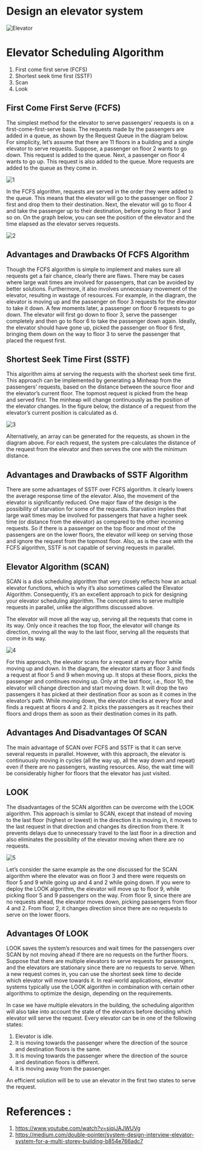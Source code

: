 # Design an elevator system

![Elevator](elevator.jpeg?raw=true)

# Elevator Scheduling Algorithm
1. First come first serve (FCFS)
2. Shortest seek time first (SSTF)
3. Scan
4. Look

## First Come First Serve (FCFS)
The simplest method for the elevator to serve passengers’ requests is on a first-come-first-serve basis. The requests made by the passengers are added in a queue, as shown by the Request Queue in the diagram below. 
For simplicity, let’s assume that there are 11 floors in a building and a single elevator to serve requests. Suppose, a passenger on floor 2 wants to go down. This request is added to the queue. Next, a passenger on floor 4 wants to go up. This request is also added to the queue. More requests are added to the queue as they come in.

![1](1.png?raw=true)

In the FCFS algorithm, requests are served in the order they were added to the queue. This means that the elevator will go to the passenger on floor 2 first and drop them to their destination. Next, the elevator will go to floor 4 and take the passenger up to their destination, before going to floor 3 and so on. On the graph below, you can see the position of the elevator and the time elapsed as the elevator serves requests.

![2](2.png?raw=true)

## Advantages and Drawbacks Of FCFS Algorithm
Though the FCFS algorithm is simple to implement and makes sure all requests get a fair chance, clearly there are flaws. There may be cases where large wait times are involved for passengers, that can be avoided by better solutions. Furthermore, it also involves unnecessary movement of the elevator, resulting in wastage of resources.
For example, in the diagram, the elevator is moving up and the passenger on floor 3 requests for the elevator to take it down. A few moments later, a passenger on floor 6 requests to go down. The elevator will first go down to floor 3, serve the passenger completely and then go to floor 6 to take the passenger down again. Ideally, the elevator should have gone up, picked the passenger on floor 6 first, bringing them down on the way to floor 3 to serve the passenger that placed the request first.


## Shortest Seek Time First (SSTF)
This algorithm aims at serving the requests with the shortest seek time first. This approach can be implemented by generating a Minheap from the passengers’ requests, based on the distance between the source floor and the elevator’s current floor. The topmost request is picked from the heap and served first. The minheap will change continuously as the position of the elevator changes. In the figure below, the distance of a request from the elevator’s current position is calculated as d.

![3](3.png?raw=true)

Alternatively, an array can be generated for the requests, as shown in the diagram above. For each request, the system pre-calculates the distance of the request from the elevator and then serves the one with the minimum distance.

## Advantages and Drawbacks of SSTF Algorithm
There are some advantages of SSTF over FCFS algorithm. It clearly lowers the average response time of the elevator. Also, the movement of the elevator is significantly reduced. One major flaw of the design is the possibility of starvation for some of the requests. Starvation implies that large wait times may be involved for passengers that have a higher seek time (or distance from the elevator) as compared to the other incoming requests. So if there is a passenger on the top floor and most of the passengers are on the lower floors, the elevator will keep on serving those and ignore the request from the topmost floor. Also, as is the case with the FCFS algorithm, SSTF is not capable of serving requests in parallel.

## Elevator Algorithm (SCAN)
SCAN is a disk scheduling algorithm that very closely reflects how an actual elevator functions, which is why it’s also sometimes called the Elevator Algorithm. Consequently, it’s an excellent approach to pick for designing your elevator scheduling algorithm. The concept aims to serve multiple requests in parallel, unlike the algorithms discussed above.

The elevator will move all the way up, serving all the requests that come in its way. Only once it reaches the top floor, the elevator will change its direction, moving all the way to the last floor, serving all the requests that come in its way.

![4](4.jpg?raw=true)

For this approach, the elevator scans for a request at every floor while moving up and down. In the diagram, the elevator starts at floor 3 and finds a request at floor 5 and 9 when moving up. It stops at these floors, picks the passenger and continues moving up. Only at the last floor, i.e., floor 10, the elevator will change direction and start moving down. It will drop the two passengers it has picked at their destination floor as soon as it comes in the elevator’s path. While moving down, the elevator checks at every floor and finds a request at floors 4 and 2. It picks the passengers as it reaches their floors and drops them as soon as their destination comes in its path.

## Advantages And Disadvantages Of SCAN
The main advantage of SCAN over FCFS and SSTF is that it can serve several requests in parallel. However, with this approach, the elevator is continuously moving in cycles (all the way up, all the way down and repeat) even if there are no passengers, wasting resources. Also, the wait time will be considerably higher for floors that the elevator has just visited.

## LOOK
The disadvantages of the SCAN algorithm can be overcome with the LOOK algorithm. This approach is similar to SCAN, except that instead of moving to the last floor (highest or lowest) in the direction it is moving in, it moves to the last request in that direction and changes its direction from there. It prevents delays due to unnecessary travel to the last floor in a direction and also eliminates the possibility of the elevator moving when there are no requests.

![5](5.jpg?raw=true)

Let’s consider the same example as the one discussed for the SCAN algorithm where the elevator was on floor 3 and there were requests on floor 5 and 9 while going up and 4 and 2 while going down. If you were to deploy the LOOK algorithm, the elevator will move up to floor 9, while picking floor 5 and 9 passengers on the way. From floor 9, since there are no requests ahead, the elevator moves down, picking passengers from floor 4 and 2. From floor 2, it changes direction since there are no requests to serve on the lower floors.

## Advantages Of LOOK
LOOK saves the system’s resources and wait times for the passengers over SCAN by not moving ahead if there are no requests on the further floors.
Suppose that there are multiple elevators to serve requests for passengers, and the elevators are stationary since there are no requests to serve. When a new request comes in, you can use the shortest seek time to decide which elevator will move towards it. In real-world applications, elevator systems typically use the LOOK algorithm in combination with certain other algorithms to optimize the design, depending on the requirements.


In case we have multiple elevators in the building, the scheduling algorithm will also take into account the state of the elevators before deciding which elevator will serve the request. Every elevator can be in one of the following states:
1. Elevator is idle.
2. It is moving towards the passenger where the direction of the source and destination floors is the same.
3. It is moving towards the passenger where the direction of the source and destination floors is different.
4. It is moving away from the passenger.

An efficient solution will be to use an elevator in the first two states to serve the request.


# References :
1. https://www.youtube.com/watch?v=siqiJAJWUVg
2. https://medium.com/double-pointer/system-design-interview-elevator-system-for-a-multi-storey-building-b854e766adc7
